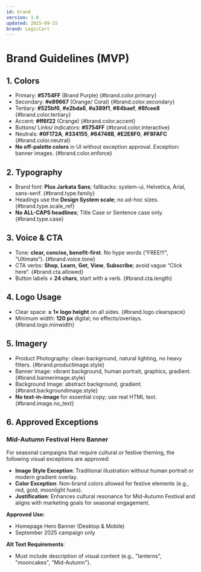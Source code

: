 ```yaml
---
id: brand
version: 1.0
updated: 2025-09-15
brand: LogicCart
---
```


# Brand Guidelines (MVP)

## 1. Colors
- Primary: **#5754FF** (Brand Purple)  {#brand.color.primary}
- Secondary: **#e89667** (Orange/ Coral)       {#brand.color.secondary}
- Tertiary: **#525bf6**, **#e2bda6**, **#a389f1**, **#84baef**, **#8fcee8** {#brand.color.tertiary}
- Accent:  **#ff6f22** (Orange)       {#brand.color.accent}
- Buttons/ Links/ indicators: **#5754FF** {#brand.color.interactive}
- Neutrals: **#0F172A**, **#334155**, **#64748B**, **#E2E8F0**, **#F8FAFC**  {#brand.color.neutral}
- **No off-palette colors** in UI without exception approval. Exception: banner images.  {#brand.color.enforce}

## 2. Typography
- Brand font: **Plus Jarkata Sans**; fallbacks: system-ui, Helvetica, Arial, sans-serif.  {#brand.type.family}
- Headings use the **Design System scale**; no ad-hoc sizes.  {#brand.type.scale_ref}
- **No ALL-CAPS headlines**; Title Case or Sentence case only.  {#brand.type.case}

## 3. Voice & CTA
- Tone: **clear, concise, benefit-first**. No hype words (“FREE!!!”, “Ultimate”).  {#brand.voice.tone}
- CTA verbs: **Shop**, **Learn**, **Get**, **View**, **Subscribe**; avoid vague “Click here”.  {#brand.cta.allowed}
- Button labels ≤ **24 chars**, start with a verb.  {#brand.cta.length}

## 4. Logo Usage
- Clear space: **≥ 1× logo height** on all sides.  {#brand.logo.clearspace}
- Minimum width: **120 px** digital; no effects/overlays.  {#brand.logo.minwidth}

## 5. Imagery
- Product Photography: clean background, natural lighting, no heavy filters.  {#brand.productimage.style}
- Banner Image: vibrant background, human portrait, graphics, gradient.  {#brand.bannerimage.style}
- Background Image: abstract background, gradient.  {#brand.backgroundimage.style}
- **No text-in-image** for essential copy; use real HTML text.  {#brand.image.no_text}

## 6. Approved Exceptions

### Mid-Autumn Festival Hero Banner

For seasonal campaigns that require cultural or festive theming, the following visual exceptions are approved:

- **Image Style Exception**: Traditional illustration without human portrait or modern gradient overlay.
- **Color Exception**: Non-brand colors allowed for festive elements (e.g., red, gold, moonlight hues).
- **Justification**: Enhances cultural resonance for Mid-Autumn Festival and aligns with marketing goals for seasonal engagement.

**Approved Use:**
- Homepage Hero Banner (Desktop & Mobile)
- September 2025 campaign only

**Alt Text Requirements**:
- Must include description of visual content (e.g., "lanterns", "mooncakes", "Mid-Autumn").

